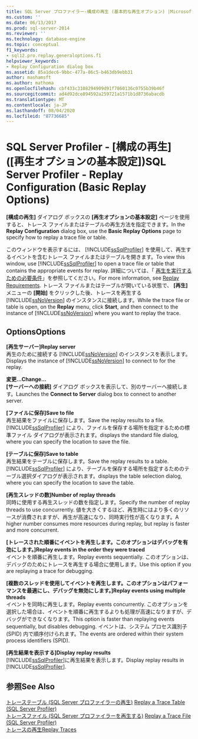 ```yaml
---
title: SQL Server プロファイラー-構成の再生 (基本的な再生オプション) |Microsoft Docs
ms.custom: ''
ms.date: 06/13/2017
ms.prod: sql-server-2014
ms.reviewer: ''
ms.technology: database-engine
ms.topic: conceptual
f1_keywords:
- sql12.pro.replay.generaloptions.f1
helpviewer_keywords:
- Replay Configuration dialog box
ms.assetid: 85a1dec6-9bbc-477a-86c5-b463db9ebb31
author: mashamsft
ms.author: mathoma
ms.openlocfilehash: cbf433c3108294909d91f7860136c0755b39b46f
ms.sourcegitcommit: ad4d92dce894592a259721a1571b1d8736abacdb
ms.translationtype: MT
ms.contentlocale: ja-JP
ms.lasthandoff: 08/04/2020
ms.locfileid: "87736685"
---
```

# <a name="sql-server-profiler---replay-configuration-basic-replay-options"></a><span data-ttu-id="80bda-102">SQL Server Profiler - [構成の再生] ([再生オプションの基本設定])</span><span class="sxs-lookup"><span data-stu-id="80bda-102">SQL Server Profiler - Replay Configuration (Basic Replay Options)</span></span>
  <span data-ttu-id="80bda-103">**[構成の再生]** ダイアログ ボックスの **[再生オプションの基本設定]** ページを使用すると、トレース ファイルまたはテーブルの再生方法を指定できます。</span><span class="sxs-lookup"><span data-stu-id="80bda-103">In the **Replay Configuration** dialog box, use the **Basic Replay Options** page to specify how to replay a trace file or table.</span></span>  
  
 <span data-ttu-id="80bda-104">このウィンドウを表示するには、 [!INCLUDE[ssSqlProfiler](../includes/sssqlprofiler-md.md)] を使用して、再生するイベントを含むトレース ファイルまたはテーブルを開きます。</span><span class="sxs-lookup"><span data-stu-id="80bda-104">To view this window, use [!INCLUDE[ssSqlProfiler](../includes/sssqlprofiler-md.md)] to open a trace file or table that contains the appropriate events for replay.</span></span> <span data-ttu-id="80bda-105">詳細については、「 [再生を実行するための必要条件](../tools/sql-server-profiler/replay-requirements.md)」を参照してください。</span><span class="sxs-lookup"><span data-stu-id="80bda-105">For more information, see [Replay Requirements](../tools/sql-server-profiler/replay-requirements.md).</span></span> <span data-ttu-id="80bda-106">トレース ファイルまたはテーブルが開いている状態で、 **[再生]** メニューの **[開始]** をクリックした後、トレースを再生する [!INCLUDE[ssNoVersion](../includes/ssnoversion-md.md)] のインスタンスに接続します。</span><span class="sxs-lookup"><span data-stu-id="80bda-106">While the trace file or table is open, on the **Replay** menu, click **Start**, and then connect to the instance of [!INCLUDE[ssNoVersion](../includes/ssnoversion-md.md)] where you want to replay the trace.</span></span>  
  
## <a name="options"></a><span data-ttu-id="80bda-107">Options</span><span class="sxs-lookup"><span data-stu-id="80bda-107">Options</span></span>  
 <span data-ttu-id="80bda-108">**[再生サーバー]**</span><span class="sxs-lookup"><span data-stu-id="80bda-108">**Replay server**</span></span>  
 <span data-ttu-id="80bda-109">再生のために接続する [!INCLUDE[ssNoVersion](../includes/ssnoversion-md.md)] のインスタンスを表示します。</span><span class="sxs-lookup"><span data-stu-id="80bda-109">Displays the instance of [!INCLUDE[ssNoVersion](../includes/ssnoversion-md.md)] to connect to for the replay.</span></span>  
  
 <span data-ttu-id="80bda-110">**変更...**</span><span class="sxs-lookup"><span data-stu-id="80bda-110">**Change...**</span></span>  
 <span data-ttu-id="80bda-111">**[サーバーへの接続]** ダイアログ ボックスを表示して、別のサーバーへ接続します。</span><span class="sxs-lookup"><span data-stu-id="80bda-111">Launches the **Connect to Server** dialog box to connect to another server.</span></span>  
  
 <span data-ttu-id="80bda-112">**[ファイルに保存]**</span><span class="sxs-lookup"><span data-stu-id="80bda-112">**Save to file**</span></span>  
 <span data-ttu-id="80bda-113">再生結果をファイルに保存します。</span><span class="sxs-lookup"><span data-stu-id="80bda-113">Save the replay results to a file.</span></span> [!INCLUDE[ssSqlProfiler](../includes/sssqlprofiler-md.md)] <span data-ttu-id="80bda-114">により、ファイルを保存する場所を指定するための標準ファイル ダイアログが表示されます。</span><span class="sxs-lookup"><span data-stu-id="80bda-114">displays the standard file dialog, where you can specify the location to save the file.</span></span>  
  
 <span data-ttu-id="80bda-115">**[テーブルに保存]**</span><span class="sxs-lookup"><span data-stu-id="80bda-115">**Save to table**</span></span>  
 <span data-ttu-id="80bda-116">再生結果をテーブルに保存します。</span><span class="sxs-lookup"><span data-stu-id="80bda-116">Save the replay results to a table.</span></span> [!INCLUDE[ssSqlProfiler](../includes/sssqlprofiler-md.md)] <span data-ttu-id="80bda-117">により、テーブルを保存する場所を指定するためのテーブル選択ダイアログが表示されます。</span><span class="sxs-lookup"><span data-stu-id="80bda-117">displays the table selection dialog, where you can specify the location to save the table.</span></span>  
  
 <span data-ttu-id="80bda-118">**[再生スレッドの数]**</span><span class="sxs-lookup"><span data-stu-id="80bda-118">**Number of replay threads**</span></span>  
 <span data-ttu-id="80bda-119">同時に使用する再生スレッドの数を指定します。</span><span class="sxs-lookup"><span data-stu-id="80bda-119">Specify the number of replay threads to use concurrently.</span></span> <span data-ttu-id="80bda-120">値を大きくするほど、再生時にはより多くのリソースが消費されますが、再生が高速になり、同時実行性が高くなります。</span><span class="sxs-lookup"><span data-stu-id="80bda-120">A higher number consumes more resources during replay, but replay is faster and more concurrent.</span></span>  
  
 <span data-ttu-id="80bda-121">**[トレースされた順番にイベントを再生します。このオプションはデバッグを有効にします。]**</span><span class="sxs-lookup"><span data-stu-id="80bda-121">**Replay events in the order they were traced**</span></span>  
 <span data-ttu-id="80bda-122">イベントを順番に再生します。</span><span class="sxs-lookup"><span data-stu-id="80bda-122">Replay events sequentially.</span></span> <span data-ttu-id="80bda-123">このオプションは、デバッグのためにトレースを再生する場合に使用します。</span><span class="sxs-lookup"><span data-stu-id="80bda-123">Use this option if you are replaying a trace for debugging.</span></span>  
  
 <span data-ttu-id="80bda-124">**[複数のスレッドを使用してイベントを再生します。このオプションはパフォーマンスを最適にし、デバッグを無効にします。]**</span><span class="sxs-lookup"><span data-stu-id="80bda-124">**Replay events using multiple threads**</span></span>  
 <span data-ttu-id="80bda-125">イベントを同時に再生します。</span><span class="sxs-lookup"><span data-stu-id="80bda-125">Replay events concurrently.</span></span> <span data-ttu-id="80bda-126">このオプションを選択した場合は、イベントを順番に再生するよりも処理が高速になりますが、デバッグができなくなります。</span><span class="sxs-lookup"><span data-stu-id="80bda-126">This option is faster than replaying events sequentially, but disables debugging.</span></span> <span data-ttu-id="80bda-127">イベントは、システム プロセス識別子 (SPID) 内で順序付けられます。</span><span class="sxs-lookup"><span data-stu-id="80bda-127">The events are ordered within their system process identifiers (SPID).</span></span>  
  
 <span data-ttu-id="80bda-128">**[再生結果を表示する]**</span><span class="sxs-lookup"><span data-stu-id="80bda-128">**Display replay results**</span></span>  
 <span data-ttu-id="80bda-129">[!INCLUDE[ssSqlProfiler](../includes/sssqlprofiler-md.md)]に再生結果を表示します。</span><span class="sxs-lookup"><span data-stu-id="80bda-129">Display replay results in [!INCLUDE[ssSqlProfiler](../includes/sssqlprofiler-md.md)].</span></span>  
  
## <a name="see-also"></a><span data-ttu-id="80bda-130">参照</span><span class="sxs-lookup"><span data-stu-id="80bda-130">See Also</span></span>  
 <span data-ttu-id="80bda-131">[トレーステーブル &#40;SQL Server プロファイラーの再生&#41;](../tools/sql-server-profiler/replay-a-trace-table-sql-server-profiler.md) </span><span class="sxs-lookup"><span data-stu-id="80bda-131">[Replay a Trace Table &#40;SQL Server Profiler&#41;](../tools/sql-server-profiler/replay-a-trace-table-sql-server-profiler.md) </span></span>  
 <span data-ttu-id="80bda-132">[トレースファイル &#40;SQL Server プロファイラーを再生する&#41;](../tools/sql-server-profiler/replay-a-trace-file-sql-server-profiler.md) </span><span class="sxs-lookup"><span data-stu-id="80bda-132">[Replay a Trace File &#40;SQL Server Profiler&#41;](../tools/sql-server-profiler/replay-a-trace-file-sql-server-profiler.md) </span></span>  
 [<span data-ttu-id="80bda-133">トレースの再生</span><span class="sxs-lookup"><span data-stu-id="80bda-133">Replay Traces</span></span>](../tools/sql-server-profiler/replay-traces.md)  
  
  
